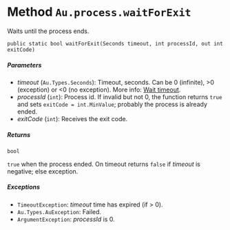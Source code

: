 # Method `Au.process.waitForExit`

Waits until the process ends.

```
public static bool waitForExit(Seconds timeout, int processId, out int exitCode)
```

##### Parameters

- *timeout*  (`Au.Types.Seconds`):
    Timeout, seconds. Can be 0 (infinite), >0 (exception) or \<0 (no exception). More info: [Wait timeout](../articles/Wait%20timeout.html).
- *processId*  (`int`):
    Process id. If invalid but not 0, the function returns `true` and sets `exitCode = int.MinValue`; probably the process is already ended.
- *exitCode*  (`int`):
    Receives the exit code.

##### Returns

`bool`

`true` when the process ended. On timeout returns `false` if *timeout* is negative; else exception.

##### Exceptions

- `TimeoutException`:
    *timeout* time has expired (if > 0).
- `Au.Types.AuException`:
    Failed.
- `ArgumentException`:
    *processId* is 0.